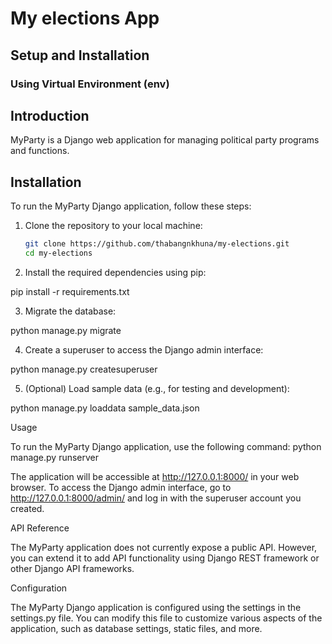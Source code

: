# My elections App

## Setup and Installation

### Using Virtual Environment (env)

## Introduction

MyParty is a Django web application for managing political party programs and functions.

## Installation

To run the MyParty Django application, follow these steps:

1. Clone the repository to your local machine:
   ```bash
   git clone https://github.com/thabangnkhuna/my-elections.git
   cd my-elections

2. Install the required dependencies using pip:

pip install -r requirements.txt

3. Migrate the database:

python manage.py migrate

4. Create a superuser to access the Django admin interface:

python manage.py createsuperuser

5. (Optional) Load sample data (e.g., for testing and development):

python manage.py loaddata sample_data.json

Usage

To run the MyParty Django application, use the following command:
python manage.py runserver

The application will be accessible at http://127.0.0.1:8000/ in your web browser.
To access the Django admin interface, go to http://127.0.0.1:8000/admin/ and log in with the superuser account you created.

API Reference

The MyParty application does not currently expose a public API. However, you can extend it to add API functionality using Django REST framework or other Django API frameworks.

Configuration

The MyParty Django application is configured using the settings in the settings.py file. You can modify this file to customize various aspects of the application, such as database settings, static files, and more.

